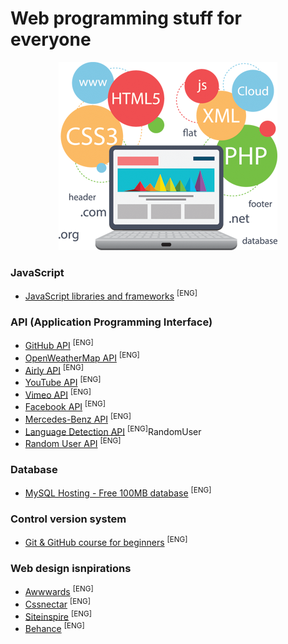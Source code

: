 # Web programming stuff for everyone

<p align="center">
  <img src="img/header.png" alt="headerLogo"/>
</p>

### JavaScript
- [JavaScript libraries and frameworks](https://getflywheel.com/layout/best-javascript-libraries-frameworks-2020/) <sup>[ENG]</sup>

### API (Application Programming Interface)
- [GitHub API](https://developer.github.com/v3/) <sup>[ENG]</sup>
- [OpenWeatherMap API](https://openweathermap.org/api) <sup>[ENG]</sup>
- [Airly API](https://developer.airly.eu/) <sup>[ENG]</sup>
- [YouTube API](https://developers.google.com/youtube/v3) <sup>[ENG]</sup>
- [Vimeo API](https://developer.vimeo.com/) <sup>[ENG]</sup>
- [Facebook API](https://developers.facebook.com/docs) <sup>[ENG]</sup>
- [Mercedes-Benz API](https://developer.mercedes-benz.com/apis) <sup>[ENG]</sup>
- [Language Detection API](https://detectlanguage.com/) <sup>[ENG]</sup>RandomUser
- [Random User API](https://randomuser.me/) <sup>[ENG]</sup>


### Database
- [MySQL Hosting - Free 100MB database](https://remotemysql.com/) <sup>[ENG]</sup>

### Control version system
- [Git & GitHub course for beginners](https://www.youtube.com/watch?v=SWYqp7iY_Tc) <sup>[ENG]</sup>

### Web design isnpirations
- [Awwwards](https://www.awwwards.com/websites/) <sup>[ENG]</sup>
- [Cssnectar](https://cssnectar.com/) <sup>[ENG]</sup>
- [Siteinspire](https://www.siteinspire.com/) <sup>[ENG]</sup>
- [Behance](https://www.behance.net/search?field=102&content=projects&sort=appreciations&time=week) <sup>[ENG]</sup>
